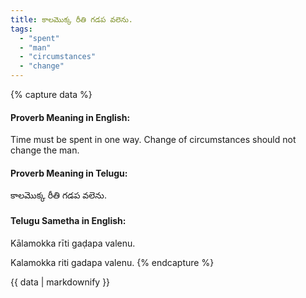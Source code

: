 ```yaml
---
title: కాలమొక్క రీతి గడప వలెను.
tags:
  - "spent"
  - "man"
  - "circumstances"
  - "change"
---
```


{% capture data %}
#### Proverb Meaning in English:
Time must be spent in one way.
Change of circumstances should not change the man.

#### Proverb Meaning in Telugu:
కాలమొక్క రీతి గడప వలెను.

#### Telugu Sametha in English:
Kālamokka rīti gaḍapa valenu.

Kalamokka riti gadapa valenu.
{% endcapture %}

{{ data | markdownify }}

